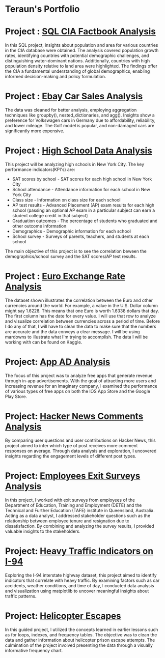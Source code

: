 
# Teraun's Portfolio

# Project : [SQL CIA Factbook Analysis](https://github.com/teraunsb/SQL-CIA-Factbook-Analysis/blob/main/SQL%20CIA%20Factbook%20Project.ipynb)
In this SQL project, insights about population and area for various countries in the CIA database were obtained. The analysis covered population growth rates, identifying countries with potential demographic challenges, and distinguishing water-dominant nations. Additionally, countries with high population density relative to land area were highlighted. The findings offer the CIA a fundamental understanding of global demographics, enabling informed decision-making and policy formulation.


# Project : [Ebay Car Sales Analysis](https://github.com/teraunsb/Ebay-car-Sales-Analysis/blob/main/Car_Sales_Analysis.ipynb)
The data was cleaned for better analysis, employing aggregation techniques like groupby(), nested_dictionaries, and agg(). Insights show a preference for Volkswagen cars in Germany due to affordability, reliability, and lower mileage. The Golf model is popular, and non-damaged cars are significantly more expensive.

# Project : [High School Data Analysis](https://github.com/teraunsb/Analyzing-NYC-High-School-Data/blob/main/High%20Schools.ipynb)
This project will be analyzing high schools in New York City. The key performance indicators(KPI's) are:

- SAT scores by school - SAT scores for each high school in New York City
- School attendance - Attendance information for each school in New York City
- Class size - Information on class size for each school
- AP test results - Advanced Placement (AP) exam results for each high school (passing an optional AP exam in a particular subject can earn a student college credit in that subject)
- Graduation outcomes - The percentage of students who graduated and other outcome information
- Demographics - Demographic information for each school
- School survey - Surveys of parents, teachers, and students at each school

The main objective of this project is to see the correlation beween the demographics/school survey and the SAT scores/AP test results.

# Project : [Euro Exchange Rate Analysis](https://github.com/teraunsb/Euro-Exchange-Rate-Analysis/blob/main/Euro%20Exchange%20Rate%20Analysis.ipynb)
The dataset shown illustrates the correlation between the Euro and other currencies around the world. For example, a value in the U.S. Dollar column might say 1.6228. This means that one Euro is worth 1.6338 dollars that day. The first column has the date for every value. I will use that row to analyze and visualize correlation between currencies across a period of time. Before I do any of that, I will have to clean the data to make sure that the numbers are accurate and the data conveys a clear message. I will be using mardowns to illustrate what I'm trying to accomplish.
The data I will be working with can be found on Kaggle.

# Project: [App AD Analysis](https://github.com/teraunsb/App-Ad-Analysis/blob/main/_App%20Ad%20Project%20tsb.ipynb)
The focus of this project was to analyze free apps that generate revenue through in-app advertisements. With the goal of attracting more users and increasing revenue for an imaginary company, I examined the performance of various types of free apps on both the IOS App Store and the Google Play Store.

# Project: [Hacker News Comments Analysis](https://github.com/teraunsb/Hacker-News-Comments-project/blob/main/_Hacker%20News%20tsb%20project.ipynb)
By comparing user questions and user contributions on Hacker News, this project aimed to infer which type of post receives more comment responses on average. Through data analysis and exploration, I uncovered insights regarding the engagement levels of different post types.

# Project: [Employees Exit Surveys Analysis](https://github.com/teraunsb/Employees-Exit-surveys-project/blob/main/Employee%20Exit%20surveys%20project.ipynb)
In this project, I worked with exit surveys from employees of the Department of Education, Training and Employment (DETE) and the Technical and Further Education (TAFE) institute in Queensland, Australia. Acting as a data analyst, I addressed stakeholder questions such as the relationship between employee tenure and resignation due to dissatisfaction. By combining and analyzing the survey results, I provided valuable insights to the stakeholders.

# Project: [Heavy Traffic Indicators on I-94](https://github.com/teraunsb/I-94-Traffic-Analysis/blob/main/I-94%20traffic%20project.ipynb)
Exploring the I-94 interstate highway dataset, this project aimed to identify indicators that correlate with heavy traffic. By examining factors such as car accidents, weather conditions, and time of day, I conducted data analysis and visualization using matplotlib to uncover meaningful insights about traffic patterns.

# Project: [Helicopter Escapes](https://github.com/teraunsb/Helicopter-landing-first-guided-project/blob/main/_helicopter%20escapes%20portfolio.ipynb)
In this guided project, I utilized the concepts learned in earlier lessons such as for loops, indexes, and frequency tables. The objective was to clean the data and gather information about helicopter prison escape attempts. The culmination of the project involved presenting the data through a visually informative frequency chart.
